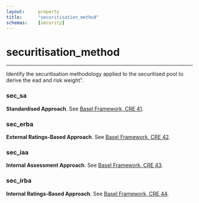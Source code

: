 ```yaml
---
layout:     property
title:      "securitisation_method"
schemas:    [security]
---
```


# securitisation_method

---

Identify the securitisation methodology applied to the securitised pool to derive the ead and risk weight".
      

### sec_sa
**Standardised Approach**. See [Basel Framework, CRE 41](https://www.bis.org/basel_framework/chapter/CRE/41.htm).

### sec_erba
**External Ratings-Based Approach**. See [Basel Framework, CRE 42](https://www.bis.org/basel_framework/chapter/CRE/42.htm?inforce=20230101&published=20230101).

### sec_iaa
**Internal Assessment Approach**. See [Basel Framework, CRE 43](https://www.bis.org/basel_framework/chapter/CRE/43.htm?inforce=20191215&published=20191215).

### sec_irba
**Internal Ratings-Based Approach**. See [Basel Framework, CRE 44](https://www.bis.org/basel_framework/chapter/CRE/44.htm?inforce=20230101&published=20200327).